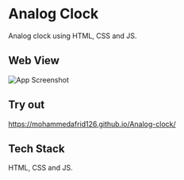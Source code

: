 
# Analog Clock

Analog clock using HTML, CSS and JS.


## Web View

![App Screenshot](https://raw.github.com/MohammedAfrid126/Analog-clock/master/web-view.jpg)

## Try out

https://mohammedafrid126.github.io/Analog-clock/


## Tech Stack

HTML, CSS and JS.